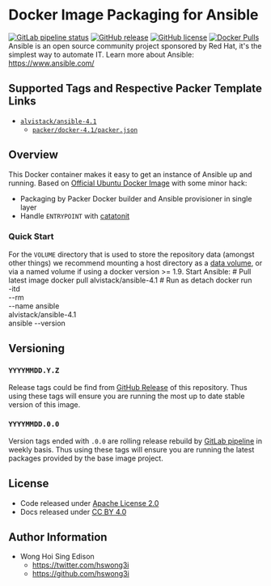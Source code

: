 # Docker Image Packaging for Ansible

[![GitLab pipeline status](https://img.shields.io/gitlab/pipeline/alvistack/docker-ansible/master)](https://gitlab.com/alvistack/docker-ansible/-/pipelines)
[![GitHub release](https://img.shields.io/github/release/alvistack/docker-ansible.svg)](https://github.com/alvistack/docker-ansible/releases)
[![GitHub license](https://img.shields.io/github/license/alvistack/docker-ansible.svg)](https://github.com/alvistack/docker-ansible/blob/master/LICENSE)
[![Docker Pulls](https://img.shields.io/docker/pulls/alvistack/ansible-4.1.svg)](https://hub.docker.com/r/alvistack/ansible-4.1)
Ansible is an open source community project sponsored by Red Hat, it's the simplest way to automate IT.
Learn more about Ansible: <https://www.ansible.com/>

## Supported Tags and Respective Packer Template Links

  - [`alvistack/ansible-4.1`](https://hub.docker.com/r/alvistack/ansible-4.1)
      - [`packer/docker-4.1/packer.json`](https://github.com/alvistack/docker-ansible/blob/master/packer/docker-4.1/packer.json)

## Overview

This Docker container makes it easy to get an instance of Ansible up and running.
Based on [Official Ubuntu Docker Image](https://hub.docker.com/_/ubuntu/) with some minor hack:

  - Packaging by Packer Docker builder and Ansible provisioner in single layer
  - Handle `ENTRYPOINT` with [catatonit](https://github.com/openSUSE/catatonit)

### Quick Start

For the `VOLUME` directory that is used to store the repository data (amongst other things) we recommend mounting a host directory as a [data volume](https://docs.docker.com/engine/tutorials/dockervolumes/#/data-volumes), or via a named volume if using a docker version \>= 1.9.
Start Ansible:
\# Pull latest image
docker pull alvistack/ansible-4.1
\# Run as detach
docker run   
\-itd   
\--rm   
\--name ansible   
alvistack/ansible-4.1   
ansible --version

## Versioning

### `YYYYMMDD.Y.Z`

Release tags could be find from [GitHub Release](https://github.com/alvistack/docker-ansible/releases) of this repository. Thus using these tags will ensure you are running the most up to date stable version of this image.

### `YYYYMMDD.0.0`

Version tags ended with `.0.0` are rolling release rebuild by [GitLab pipeline](https://gitlab.com/alvistack/docker-ansible/-/pipelines) in weekly basis. Thus using these tags will ensure you are running the latest packages provided by the base image project.

## License

  - Code released under [Apache License 2.0](LICENSE)
  - Docs released under [CC BY 4.0](http://creativecommons.org/licenses/by/4.0/)

## Author Information

  - Wong Hoi Sing Edison
      - <https://twitter.com/hswong3i>
      - <https://github.com/hswong3i>
